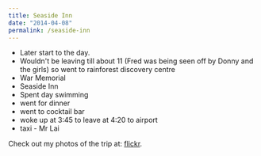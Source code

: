 ```yaml
---
title: Seaside Inn
date: "2014-04-08"
permalink: /seaside-inn
---
```

- Later start to the day.
- Wouldn't be leaving till about 11 (Fred was being seen off by Donny and the girls) so went to rainforest discovery centre
- War Memorial
- Seaside Inn
- Spent day swimming
- went for dinner
- went to cocktail bar
- woke up at 3:45 to leave at 4:20 to airport
- taxi - Mr Lai

Check out my photos of the trip at: [flickr](https://www.flickr.com/photos/philpill/albums/72157644185135152).